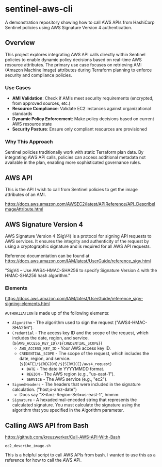 # sentinel-aws-cli

A demonstration repository showing how to call AWS APIs from HashiCorp Sentinel policies using AWS Signature Version 4 authentication.

## Overview

This project explores integrating AWS API calls directly within Sentinel policies to enable dynamic policy decisions based on real-time AWS resource attributes. The primary use case focuses on retrieving AMI (Amazon Machine Image) attributes during Terraform planning to enforce security and compliance policies.

### Use Cases

- **AMI Validation**: Check if AMIs meet security requirements (encrypted, from approved sources, etc.)
- **Resource Compliance**: Validate EC2 instances against organizational standards
- **Dynamic Policy Enforcement**: Make policy decisions based on current AWS resource state
- **Security Posture**: Ensure only compliant resources are provisioned

### Why This Approach

Sentinel policies traditionally work with static Terraform plan data. By integrating AWS API calls, policies can access additional metadata not available in the plan, enabling more sophisticated governance rules.

## AWS API

This is the API I wish to call from Sentinel policies to get the image attributes of an AMI.

https://docs.aws.amazon.com/AWSEC2/latest/APIReference/API_DescribeImageAttribute.html

## AWS Signature Version 4

AWS Signature Version 4 (SigV4) is a protocol for signing API requests to AWS services. It ensures the integrity and authenticity of the request by using a cryptographic signature and is required for all AWS API requests.

Reference documentation can be found at https://docs.aws.amazon.com/IAM/latest/UserGuide/reference_sigv.html

"SigV4 – Use AWS4-HMAC-SHA256 to specify Signature Version 4 with the HMAC-SHA256 hash algorithm."

### Elements

https://docs.aws.amazon.com/IAM/latest/UserGuide/reference_sigv-signing-elements.html

`AUTHORIZATION` is made up of the following elements:

- `Algorithm` - The algorithm used to sign the request ("AWS4-HMAC-SHA256").
- `Credential` - The access key ID and the scope of the request, which includes the     date, region, and service. (`${AWS_ACCESS_KEY_ID}/${CREDENTIAL_SCOPE}`)
  - `AWS_ACCESS_KEY_ID` - Your AWS access key ID.
  - `CREDENTIAL_SCOPE` - The scope of the request, which includes the date, region, and service. (`${DATE}/${REGION}/${SERVICE}/aws4_request`)
    - `DATE` - The date in YYYYMMDD format.
    - `REGION` - The AWS region (e.g., "us-east-1").
    - `SERVICE` - The AWS service (e.g., "ec2").
- `SignedHeaders` - The headers that were included in the signature calculation. ("host;x-amz-date")
  - Docs say "X-Amz-Region-Set=us-east-1", hmmm
- `Signature` - A hexadecimal-encoded string that represents the calculated signature. You must calculate the signature using the algorithm that you specified in the Algorithm parameter.

## Calling AWS API from Bash

https://github.com/kreuzwerker/Call-AWS-API-With-Bash

`ec2_describe_image.sh`

This is a helpful script to call AWS APIs from bash.
I wanted to use this as a reference for how to call the AWS API.
